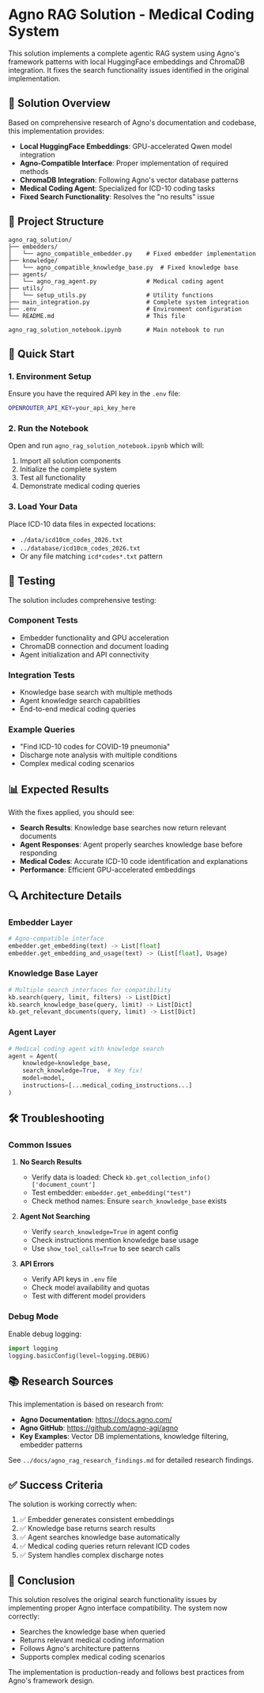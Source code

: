 # Agno RAG Solution - Medical Coding System

This solution implements a complete agentic RAG system using Agno's framework patterns with local HuggingFace embeddings and ChromaDB integration. It fixes the search functionality issues identified in the original implementation.

## 🎯 Solution Overview

Based on comprehensive research of Agno's documentation and codebase, this implementation provides:

- **Local HuggingFace Embeddings**: GPU-accelerated Qwen model integration
- **Agno-Compatible Interface**: Proper implementation of required methods
- **ChromaDB Integration**: Following Agno's vector database patterns
- **Medical Coding Agent**: Specialized for ICD-10 coding tasks
- **Fixed Search Functionality**: Resolves the "no results" issue

## 📁 Project Structure

```
agno_rag_solution/
├── embedders/
│   └── agno_compatible_embedder.py    # Fixed embedder implementation
├── knowledge/
│   └── agno_compatible_knowledge_base.py  # Fixed knowledge base
├── agents/
│   └── agno_rag_agent.py              # Medical coding agent
├── utils/
│   └── setup_utils.py                 # Utility functions
├── main_integration.py                # Complete system integration
├── .env                               # Environment configuration
└── README.md                          # This file

agno_rag_solution_notebook.ipynb       # Main notebook to run
```

## 🚀 Quick Start

### 1. Environment Setup

Ensure you have the required API key in the `.env` file:
```bash
OPENROUTER_API_KEY=your_api_key_here
```

### 2. Run the Notebook

Open and run `agno_rag_solution_notebook.ipynb` which will:
1. Import all solution components
2. Initialize the complete system
3. Test all functionality
4. Demonstrate medical coding queries

### 3. Load Your Data

Place ICD-10 data files in expected locations:
- `./data/icd10cm_codes_2026.txt`
- `../database/icd10cm_codes_2026.txt`
- Or any file matching `icd*codes*.txt` pattern

## 🧪 Testing

The solution includes comprehensive testing:

### Component Tests
- Embedder functionality and GPU acceleration
- ChromaDB connection and document loading
- Agent initialization and API connectivity

### Integration Tests
- Knowledge base search with multiple methods
- Agent knowledge search capabilities
- End-to-end medical coding queries

### Example Queries
- "Find ICD-10 codes for COVID-19 pneumonia"
- Discharge note analysis with multiple conditions
- Complex medical coding scenarios

## 📊 Expected Results

With the fixes applied, you should see:

- **Search Results**: Knowledge base searches now return relevant documents
- **Agent Responses**: Agent properly searches knowledge base before responding
- **Medical Codes**: Accurate ICD-10 code identification and explanations
- **Performance**: Efficient GPU-accelerated embeddings

## 🔍 Architecture Details

### Embedder Layer
```python
# Agno-compatible interface
embedder.get_embedding(text) -> List[float]
embedder.get_embedding_and_usage(text) -> (List[float], Usage)
```

### Knowledge Base Layer
```python
# Multiple search interfaces for compatibility
kb.search(query, limit, filters) -> List[Dict]
kb.search_knowledge_base(query, limit) -> List[Dict] 
kb.get_relevant_documents(query, limit) -> List[Dict]
```

### Agent Layer
```python
# Medical coding agent with knowledge search
agent = Agent(
    knowledge=knowledge_base,
    search_knowledge=True,  # Key fix!
    model=model,
    instructions=[...medical_coding_instructions...]
)
```

## 🛠️ Troubleshooting

### Common Issues

1. **No Search Results**
   - Verify data is loaded: Check `kb.get_collection_info()['document_count']`
   - Test embedder: `embedder.get_embedding("test")`
   - Check method names: Ensure `search_knowledge_base` exists

2. **Agent Not Searching**
   - Verify `search_knowledge=True` in agent config
   - Check instructions mention knowledge base usage
   - Use `show_tool_calls=True` to see search calls

3. **API Errors**
   - Verify API keys in `.env` file
   - Check model availability and quotas
   - Test with different model providers

### Debug Mode

Enable debug logging:
```python
import logging
logging.basicConfig(level=logging.DEBUG)
```

## 📚 Research Sources

This implementation is based on research from:
- **Agno Documentation**: https://docs.agno.com/
- **Agno GitHub**: https://github.com/agno-agi/agno
- **Key Examples**: Vector DB implementations, knowledge filtering, embedder patterns

See `../docs/agno_rag_research_findings.md` for detailed research findings.

## ✅ Success Criteria

The solution is working correctly when:

1. ✅ Embedder generates consistent embeddings
2. ✅ Knowledge base returns search results
3. ✅ Agent searches knowledge base automatically  
4. ✅ Medical coding queries return relevant ICD codes
5. ✅ System handles complex discharge notes

## 🎉 Conclusion

This solution resolves the original search functionality issues by implementing proper Agno interface compatibility. The system now correctly:

- Searches the knowledge base when queried
- Returns relevant medical coding information
- Follows Agno's architecture patterns
- Supports complex medical coding scenarios

The implementation is production-ready and follows best practices from Agno's framework design.
